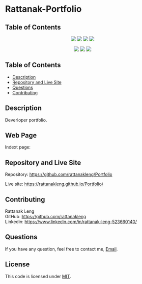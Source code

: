# Rattanak-Portfolio

## Table of Contents
<p align="center">
    <img src="https://img.shields.io/github/repo-size/rattanakleng/Portfolio" />
    <img src="https://img.shields.io/github/issues/rattanakleng/Portfolio" />
    <img src="https://img.shields.io/github/last-commit/rattanakleng/Portfolio" >
    <img src="https://img.shields.io/badge/License-MIT-yellow.svg"(https://opensource.org/licenses/MIT") />
</p>
 
<p align="center">
    <img src="https://img.shields.io/badge/Javascript-red" />
    <img src="https://img.shields.io/badge/jQuery-orange"  />    
    <img src="https://img.shields.io/badge/-Bootstrap-indigo" /> 
</p>

## Table of Contents
- [Description](#description)
- [Repository and Live Site](#repository-and-live-site)
- [Questions](#question)
- [Contributing](#contributing)

## Description
Deverloper portfolio.

## Web Page
Indext page: </br>

## Repository and Live Site
Repository: https://github.com/rattanakleng/Portfolio </br>

Live site: https://rattanakleng.github.io/Portfolio/

## Contributing
Rattanak Leng </br>
GitHub: https://github.com/rattanakleng </br>
Linkedin: https://www.linkedin.com/in/rattanak-leng-523660140/

## Questions
If you have any question, feel free to contact me, [Email](mailto:rleng@live.com).

## License
This code is licensed under [MIT](https://opensource.org/licenses/MIT).
